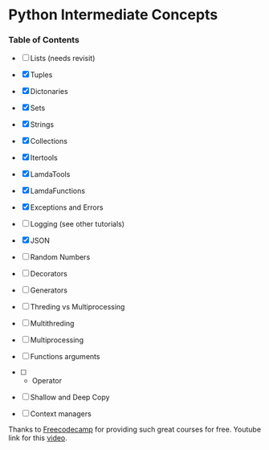 # Python Intermediate Concepts

### Table of Contents
- [ ] Lists (needs revisit)
- [x] Tuples
- [x] Dictonaries
- [x] Sets
- [x] Strings
- [x] Collections
- [x] Itertools
- [x] LamdaTools
- [x] LamdaFunctions
- [x] Exceptions and Errors
- [ ] Logging  (see other tutorials)
- [x] JSON
- [ ] Random Numbers
- [ ] Decorators
- [ ] Generators
- [ ] Threding vs Multiprocessing
- [ ] Multithreding
- [ ] Multiprocessing
- [ ] Functions arguments
- [ ] * Operator
- [ ] Shallow and Deep Copy
- [ ] Context managers



Thanks to [Freecodecamp](https://www.youtube.com/@freecodecamp) for providing such great courses for free.
Youtube link for this [video](https://www.youtube.com/watch?v=HGOBQPFzWKo).